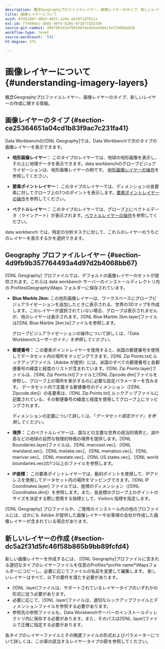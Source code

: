 ```yaml
---
description: 概念Geographyプロファイルレイヤー、画像レイヤーのタイプ、新しいレイヤーの作成に関する情報。
title: 画像レイヤーについて
uuid: 8f4618bf-d8bd-4d21-a29e-ab2871d781ca
exl-id: ffe084ec-db8b-46f4-8266-0f1b771b3349
source-git-commit: d9df90242ef96188f4e4b5e6d04cfef196b0a628
workflow-type: tm+mt
source-wordcount: '591'
ht-degree: 37%

---
```


# 画像レイヤーについて{#understanding-imagery-layers}

概念Geographyプロファイルレイヤー、画像レイヤーのタイプ、新しいレイヤーの作成に関する情報。

## 画像レイヤーのタイプ {#section-ce25364651a04cd1b83f9ac7c231fa41}

Data Workbenchの[!DNL Geography]では、Data Workbenchで次のタイプの画像レイヤーを表示できます。

* **地形画像レイヤー：** このタイプのレイヤーでは、地球の地形画像を表示し、その上に地理データを表示できます。data workbenchのグローブビジュアライゼーションは、地形画像レイヤーの例です。 [地形画像レイヤーの操作](../../../home/c-geo-oview/c-wk-img-lyrs/c-trn-img-lyrs/c-trn-img-lyrs.md#concept-8a0a16013e824ac29f35a0349b5d8ccf)を参照してください。

* **要素ポイントレイヤー：** このタイプのレイヤーでは、ディメンションの各要素に対してグローブ上の1つのポイントを表示します。[要素ポイントレイヤーの操作](../../../home/c-geo-oview/c-wk-img-lyrs/c-elmt-pt-lyrs/c-elmt-pt-lyrs.md#concept-52b3262ab4e042a18956be8809638af9)を参照してください。

* **ベクトルレイヤー：** このタイプのレイヤーでは、グローブ上にベクトルデータ（ラインアート）が表示されます。[ベクトルレイヤーの操作](../../../home/c-geo-oview/c-wk-img-lyrs/c-wk-vctr-lyrs/c-wk-vctr-lyrs.md#concept-a2c9e8155f554cbe96ee3aaf44f2d620)を参照してください。

data workbench では、特定の分析タスクに対して、これらのレイヤーのうちどのレイヤーを表示するかを選択できます。

## Geography プロファイルレイヤー {#section-4d9fb9b357764493a4d97d2b4068bb67}

[!DNL Geography] プロファイルでは、デフォルトの画像レイヤーのセットが提供されます。これらは data workbench サーバーのインストールディレクトリ内の Profiles\Geography\Maps フォルダーに保存されています。

* **Blue Marble 2km:** この地形画像レイヤーは、ワークスペースにグローブビジュアライゼーションを追加したときに表示される、世界の3Dマップを作成します。このレイヤーが選択されていない場合、グローブは表示されませんが、他のレイヤーは表示されます。[!DNL Blue Marble 2km.layer]ファイルは[!DNL Blue Marble 2km.tsi]ファイルを参照します。

   グローブビジュアライゼーションの操作について詳しくは、『Data Workbenchユーザーガイド&#x200B;*』を参照してください。*

* **郵便番号：** この要素ポイントレイヤーを使用すると、米国の郵便番号を使用してデータセット内の場所をマッピングできます。[!DNL Zip Points.txt] ルックアップファイル（Adobe が提供）には、米国のすべての郵便番号と各郵便番号の緯度と経度のリストが含まれています。[!DNL Zip Points.layer]ファイルは、[!DNL Zip Points.txt]ファイルと[!DNL Zipcode.dim]ファイルを参照し、グローブ上の場所を表示するのに必要な設定パラメーターを含みます。 データセット内で定義する郵便番号のディメンション（[!DNL Zipcode.dim]）の各要素は、[!DNL Zip Points.txt] ルックアップファイルに記載されている、その郵便番号の緯度と経度を使用してグローブ上にマッピングされます。

   ディメンションの定義について詳しくは、『*データセット設定ガイド』を参照してください。*

* **境界：** このベクトルレイヤーは、国などの主要な世界の政治的境界と、湖や島などの地球の自然な物理的特徴の境界を提供します。[!DNL Boundaries.layer]ファイルは、[!DNL mwcoast.vec]、[!DNL mwisland.vec]、[!DNL mwlake.vec]、[!DNL mwnation.vec]、[!DNL mwriver.vec]、[!DNL mwstate.vec]、[!DNL US states.vec]、[!DNL world boundaries.vec]の1つ以上のファイルを参照します。

* **IP座標：** この要素ポイントレイヤーでは、動的ポイントを使用して、IPアドレスを使用してデータセット内の場所をマッピングできます。[!DNL IP Coordinates.layer] ファイルでは、座標のディメンション（[!DNL Coordinates.dim]）を参照します。また、各座標のグローブ上のポイントのサイズを決定する際に使用する指標として、Visitors 指標を指定します。

[!DNL Geography] プロファイルや、ご使用のインストール内の他のプロファイルには、ほかにも Adobe が提供した画像レイヤーやお客様の会社が作成した画像レイヤーが含まれている場合があります。

## 新しいレイヤーの作成 {#section-dc5a2f31d5fc46f58b865b9bb89fcfd4}

新しい画像レイヤーを作成するには、 [!DNL Geography]プロファイルに含まれる適切なタイプのレイヤーファイルを任意のProfiles\*profile name*\Mapsフォルダーにコピーし、必要に応じてファイルの名前を変更して編集します。 新しいレイヤーはすべて、以下の要件を満たす必要があります。

* [!DNL .layer]ファイルは、サポートされているレイヤータイプのいずれかの形式に従う必要があります。
* 必要に応じて、[!DNL .layer]ファイルは、適切なルックアップファイルとディメンションファイルを参照する必要があります。
* 参照先の参照ファイルも、Data Workbenchサーバーのインストールディレクトリ内に保存する必要があります。また、そのパスは[!DNL .layer]ファイルで正確に指定する必要があります。

各タイプのレイヤーファイルとその関連ファイルの形式およびパラメーターについて詳しくは、この章の該当するレイヤータイプの節を参照してください。

